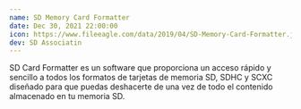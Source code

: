 ```yaml
---
name: SD Memory Card Formatter
date: Dec 30, 2021 22:00:00
icon: https://www.fileeagle.com/data/2019/04/SD-Memory-Card-Formatter.jpg
dev: SD Associatin
---
```


SD Card Formatter es un software que proporciona un acceso rápido y sencillo a todos los formatos de tarjetas de memoria SD, SDHC y SCXC diseñado para que puedas deshacerte de una vez de todo el contenido almacenado en tu memoria SD.